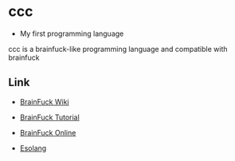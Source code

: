# ccc

* My first programming language

ccc is a brainfuck-like programming language and compatible with brainfuck

## Link

* [BrainFuck Wiki](https://en.wikipedia.org/wiki/Brainfuck)

* [BrainFuck Tutorial](https://www.codingame.com/playgrounds/50426/getting-started-with-brainfuck/welcome)

* [BrainFuck Online](https://www.dcode.fr/brainfuck-language)

* [Esolang](https://esolangs.org/wiki/Main_Page)
